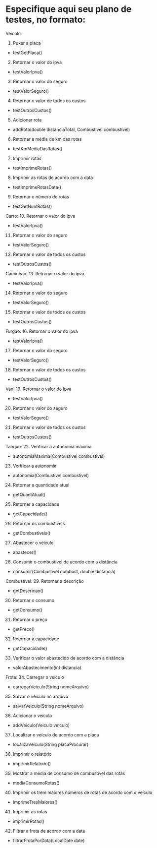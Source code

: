 # Especifique aqui seu plano de testes, no formato:

Veiculo:
1. Puxar a placa
  - testGetPlaca()
2. Retornar o valor do ipva
  - testValorIpva()
3. Retornar o valor do seguro
  - testValorSeguro()
4. Retornar o valor de todos os custos
  - testOutrosCustos()
5. Adicionar rota
  - addRota(double distanciaTotal, Combustivel combustivel)
6. Retornar a média de km das rotas
  - testKmMediaDasRotas()
7. Imprimir rotas
  - testImprimeRotas()
8. Imprimir as rotas de acordo com a data
  - testImprimeRotasData()
9. Retornar o número de rotas
  - testGetNumRotas()

Carro:
10. Retornar o valor do ipva
  - testValorIpva()
11. Retornar o valor do seguro
  - testValorSeguro()
12. Retornar o valor de todos os custos
  - testOutrosCustos()

Caminhao:
13. Retornar o valor do ipva
  - testValorIpva()
14. Retornar o valor do seguro
  - testValorSeguro()
15. Retornar o valor de todos os custos
  - testOutrosCustos()

Furgao:
16. Retornar o valor do ipva
  - testValorIpva()
17. Retornar o valor do seguro
  - testValorSeguro()
18. Retornar o valor de todos os custos
  - testOutrosCustos()
 
Van:
19. Retornar o valor do ipva
  - testValorIpva()
20. Retornar o valor do seguro
  - testValorSeguro()
21. Retornar o valor de todos os custos
  - testOutrosCustos()

Tanque:
22. Verificar a autonomia máxima
  - autonomiaMaxima(Combustivel combustivel)
23. Verificar a autonomia
  - autonomia(Combustivel combustivel)
24. Retornar a quantidade atual
  - getQuantAtual()
25. Retornar a capacidade
  - getCapacidade()
26. Retornar os combustíveis
  - getCombustiveis()
27. Abastecer o veículo
  - abastecer()
28. Consumir o combustivel de acordo com a distância
  - consumir(Combustivel combust, double distancia)

Combustível:
29. Retornar a descrição
  - getDescricao()
30. Retornar o consumo
  - getConsumo()
31. Retornar o preço
  - getPreco()
32. Retornar a capacidade
  - getCapacidade()
33. Verificar o valor abastecido de acordo com a distância
  - valorAbastecimento(int distancia)

Frota:
34. Carregar o veículo
  - carregarVeiculo(String nomeArquivo)
35. Salvar o veículo no arquivo
  - salvarVeiculo(String nomeArquivo)
36. Adicionar o veículo
  - addVeiculo(Veiculo veiculo)
37. Localizar o veículo de acordo com a placa
  - localizaVeiculo(String placaProcurar)
38. Imprimir o relatório 
  - imprimirRelatorio()
39. Mostrar a média de consumo de combustível das rotas
  - mediaConsumoRotas()
40. Imprimir os trem maiores números de rotas de acordo com o veículo
  - imprimeTresMaiores()
41. Imprimir as rotas
  - imprimirRotas()
42. Filtrar a frota de acordo com a data
  - filtrarFrotaPorData(LocalDate date)
